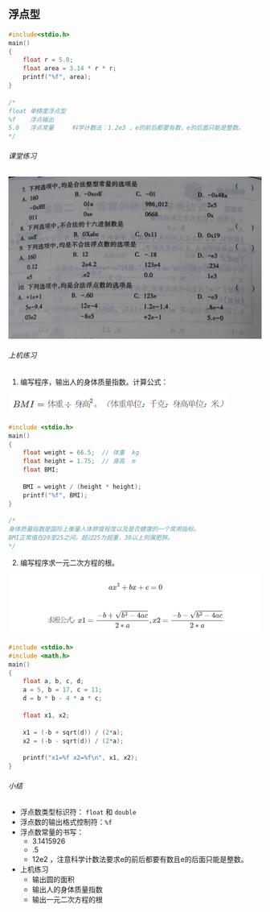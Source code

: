 ## 浮点型



```c
#include<stdio.h>
main()
{
    float r = 5.0;
    float area = 3.14 * r * r;
    printf("%f", area);
}

/*
float 单精度浮点型
%f    浮点输出
5.0   浮点常量     科学计数法：1.2e3 ，e的前后都要有数，e的后面只能是整数。
*/
```

###### 课堂练习

![image-20210906091612332](.\images\image-20210906091612332.png)

###### 上机练习

1. 编写程序，输出人的身体质量指数。计算公式：

<img src=".\images\image-20210906095459809.png" alt="image-20210906095459809" style="zoom:80%;" />

```c
#include <stdio.h>
main()
{
    float weight = 66.5;  // 体重  kg
    float height = 1.75;  // 身高  m
    float BMI;
    
    BMI = weight / (height * height);
    printf("%f", BMI);
}

/*
身体质量指数是国际上衡量人体胖瘦程度以及是否健康的一个常用指标。
BMI正常值在20至25之间，超过25为超重，30以上则属肥胖。
*/
```



2. 编写程序求一元二次方程的根。

<img src=".\images\image-20210906095542927.png" alt="image-20210906095542927" style="zoom:80%;" />

```c
#include <stdio.h>
#include <math.h>
main() 
{
    float a, b, c, d;
    a = 5, b = 17, c = 11;
    d = b * b - 4 * a * c;
    
    float x1, x2;
    
    x1 = (-b + sqrt(d)) / (2*a);
    x2 = (-b - sqrt(d)) / (2*a);
    
    printf("x1=%f x2=%f\n", x1, x2);
}
```



###### 小结

- 浮点数类型标识符：  `float` 和 `double`
- 浮点数的输出格式控制符：`%f`
- 浮点数常量的书写：
  - 3.1415926
  - .5 
  - 12e2 ，注意科学计数法要求e的前后都要有数且e的后面只能是整数。
- 上机练习
  - 输出圆的面积
  - 输出人的身体质量指数
  - 输出一元二次方程的根

